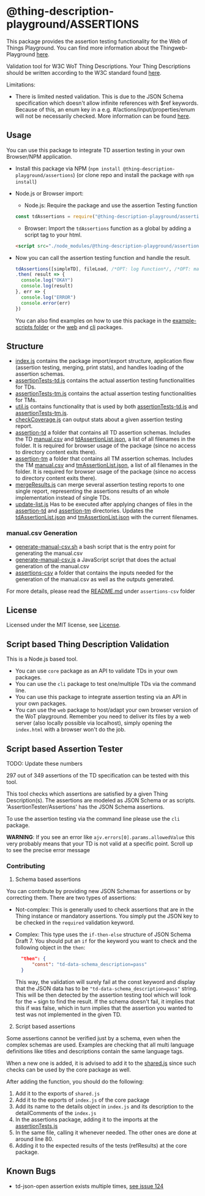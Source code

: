 # @thing-description-playground/**ASSERTIONS**

This package provides the assertion testing functionality for the Web of Things Playground.
You can find more information about the Thingweb-Playground [here](https://github.com/thingweb/thingweb-playground).

Validation tool for W3C WoT Thing Descriptions. Your Thing Descriptions should be written according to the W3C standard found [here](https://w3c.github.io/wot-thing-description/#).

Limitations: 

* There is limited nested validation. This is due to the JSON Schema specification which doesn't allow infinite references with $ref keywords. Because of this, an enum key in a e.g. #/actions/input/properties/enum will not be necessarily checked. More information can be found [here](http://json-schema.org/draft/2019-09/json-schema-core.html#rfc.section.8.2.4.3).

## Usage

You can use this package to integrate TD assertion testing in your own Browser/NPM application.

* Install this package via NPM (`npm install @thing-description-playground/assertions`) (or clone repo and install the package with `npm install`)
* Node.js or Browser import:
  * Node.js: Require the package and use the assertion Testing function

  ```javascript
  const tdAssertions = require("@thing-description-playground/assertions")
  ```

  * Browser: Import the `tdAssertions` function as a global by adding a script tag to your html.

  ```html
  <script src="./node_modules/@thing-description-playground/assertions/dist/web-bundle.min.js"></script>
  ```

* Now you can call the assertion testing function and handle the result.

  ```javascript
  tdAssertions([simpleTD], fileLoad, /*OPT: log Function*/, /*OPT: manual report*/)
  .then( result => {
    console.log("OKAY")
    console.log(result)
  }, err => {
    console.log("ERROR")
    console.error(err)
  })
  ```

  You can also find examples on how to use this package in the [example-scripts folder](./example-scripts) or the [web] and [cli] packages.

## Structure

* [index.js](./index.js) contains the package import/export structure, application flow (assertion testing, merging, print stats), and handles loading of the assertion schemas.
* [assertionTests-td.js](./assertionTests-td.js) contains the actual assertion testing functionalities for TDs.
* [assertionTests-tm.js](./assertionTests-tm.js) contains the actual assertion testing functionalities for TMs.
* [util.js](./util.js) contains functionality that is used by both [assertionTests-td.js](./assertionTests.js) and [assertionTests-tm.js](./assertionTests.js).
* [checkCoverage.js](./checkCoverage.js) can output stats about a given assertion testing report.
* [assertion-td](./assertions-td) a folder that contains all TD assertion schemas. Includes the TD [manual.csv](assertions-td/manual.csv) and [tdAssertionList.json](assertions-td/tdAssertionList.json), a list of all filenames in the folder. It is required for browser usage of the package (since no access to directory content exits there).
* [assertion-tm](./assertions-tm) a folder that contains all TM assertion schemas. Includes the TM [manual.csv](assertions-tm/manual.csv) and [tmAssertionList.json](assertions-tm/tmAssertionList.json), a list of all filenames in the folder. It is required for browser usage of the package (since no access to directory content exits there).
* [mergeResults.js](./mergeResults.js) can merge several assertion testing reports to one single report, representing the assertions results of an whole implementation instead of single TDs.
* [update-list.js](./update-list.js) Has to be executed after applying changes of files in the [assertion-td](./assertions-td) and [assertion-tm](./assertions-tm) directories. Updates the [tdAssertionList.json](assertions-td/tdAssertionList.json) and [tmAssertionList.json](assertions-tm/tmAssertionList.json) with the current filenames.

### manual.csv Generation

* [generate-manual-csv.sh](./generate-manual-csv.sh) a bash script that is the entry point for generating the manual.csv
* [generate-manual-csv.js](./generate-manual-csv.js) a JavaScript script that does the actual generation of the manual.csv
* [assertions-csv](assertions-csv) a folder that contains the inputs needed for the generation of the manual.csv as well as the outputs generated.

For more details, please read the [README.md](assertions-csv/README.md) under `assertions-csv` folder

## License

Licensed under the MIT license, see [License](../../LICENSE.md).

## Script based Thing Description Validation

This is a Node.js based tool.

* You can use `core` package as an API to validate TDs in your own packages.
* You can use the `cli` package to test one/multiple TDs via the command line.
* You can use this package to integrate assertion testing via an API in your own packages.
* You can use the `web` package to host/adapt your own browser version of the WoT playground. Remember you need to deliver its files by a web server (also locally possible via localhost), simply opening the `index.html` with a browser won't do the job.

## Script based Assertion Tester

TODO: Update these numbers

297 out of 349 assertions of the TD specification can be tested with this tool.

This tool checks which assertions are satisfied by a given Thing Description(s). The assertions are modeled as JSON Schema or as scripts. 'AssertionTester/Assertions' has the JSON Schema assertions.

To use the assertion testing via the command line please use the `cli` package.

**WARNING**: If you see an error like `ajv.errors[0].params.allowedValue` this very probably means that your TD is not valid at a specific point. Scroll up to see the precise error message

### Contributing

1. Schema based assertions

You can contribute by providing new JSON Schemas for assertions or by correcting them. There are two types of assertions:

* Not-complex: This is generally used to check assertions that are in the Thing instance or mandatory assertions. You simply put the JSON key to be checked in the `required` validation keyword.
* Complex: This type uses the `if-then-else` structure of JSON Schema Draft 7. You should put an `if` for the keyword you want to check and the following object in the `then`:

  ```json
    "then": {
        "const": "td-data-schema_description=pass"
    }
  ```

  This way, the validation will surely fail at the const keyword and display that the JSON data has to be `"td-data-schema_description=pass"` string. This will be then detected by the assertion testing tool which will look for the `=` sign to find the result. If the schema doesn't fail, it implies that this if was false, which in turn implies that the assertion you wanted to test was not implemented in the given TD.

2. Script based assertions

Some assertions cannot be verified just by a schema, even when the complex schemas are used. 
Examples are checking that all multi language definitions like titles and descriptions contain the same language tags.

When a new one is added, it is advised to add it to the [shared.js](https://github.com/thingweb/thingweb-playground/blob/master/packages/core/shared.js) since such checks can be used by the core package as well.

After adding the function, you should do the following:
1. Add it to the exports of `shared.js`
2. Add it to the exports of `index.js` of the core package
3. Add its name to the details object in `index.js` and its description to the detailComments of the `index.js`
4. In the assertions package, adding it to the imports at the [assertionTests.js](https://github.com/thingweb/thingweb-playground/blob/master/packages/assertions/assertionTests.js)
5. In the same file, calling it whenever needed. The other ones are done at around line 80.
6. Adding it to the expected results of the tests (refResults) at the core package.
## Known Bugs

* td-json-open assertion exists multiple times, [see issue 124](https://github.com/thingweb/thingweb-playground/issues/124)

[web]: https://github.com/thingweb/thingweb-playground/tree/master/packages/web
[cli]: https://github.com/thingweb/thingweb-playground/tree/master/packages/cli
